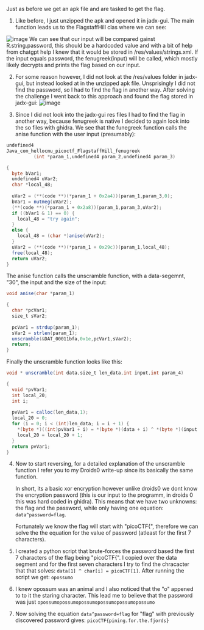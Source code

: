 Just as before we get an apk file and are tasked to get the flag.

1) Like before, I just unzipped the apk and opened it in jadx-gui. The main function leads us to the FlagstaffHill clas where we can see:

![image](https://github.com/user-attachments/assets/b9402e09-4fd4-48a8-a331-adf2ef020a8b)
  We can see that our input will be compared gainst R.string.password, this should be a hardcoded value and with a bit of help from chatgpt help I knew that it would be stored in /res/values/strings.xml.
  If the input equals password, the fenugreek(input) will be called, which mostly likely decrypts and prints the flag based on our input.

2) For some reason however, I did not look at the /res/values folder in jadx-gui, but instead looked at in the unzipped apk file. Unsprisingly I did not find the password, so I had to find the flag in another way.
   After solving the challenge I went back to this approach and found the flag stored in jadx-gui:
   ![image](https://github.com/user-attachments/assets/9b27e08f-c6fc-4c06-b4da-c19e63f502b9)

3) Since I did not look into the jadx-gui res files I had to find the flag in another way, because fenugreek is native I decided to again look into the so files with ghidra.
   We see that the funegreek function calls the anise function with the user input (presumably):
```java
undefined4
Java_com_hellocmu_picoctf_FlagstaffHill_fenugreek
          (int *param_1,undefined4 param_2,undefined4 param_3)

{
  byte bVar1;
  undefined4 uVar2;
  char *local_48;
  
  uVar2 = (**(code **)(*param_1 + 0x2a4))(param_1,param_3,0);
  bVar1 = nutmeg(uVar2);
  (**(code **)(*param_1 + 0x2a8))(param_1,param_3,uVar2);
  if ((bVar1 & 1) == 0) {
    local_48 = "try again";
  }
  else {
    local_48 = (char *)anise(uVar2);
  }
  uVar2 = (**(code **)(*param_1 + 0x29c))(param_1,local_48);
  free(local_48);
  return uVar2;
}
```
  The anise function calls the unscramble function, with a data-segemnt, "30", the input and the size of the input:
```java
void anise(char *param_1)

{
  char *pcVar1;
  size_t sVar2;
  
  pcVar1 = strdup(param_1);
  sVar2 = strlen(param_1);
  unscramble(&DAT_00011bfa,0x1e,pcVar1,sVar2);
  return;
}

```
  Finally the unscramble function looks like this:

```java
void * unscramble(int data,size_t len_data,int input,int param_4)

{
  void *pvVar1;
  int local_20;
  int i;
  
  pvVar1 = calloc(len_data,1);
  local_20 = 0;
  for (i = 0; i < (int)len_data; i = i + 1) {
    *(byte *)((int)pvVar1 + i) = *(byte *)(data + i) ^ *(byte *)(input + local_20 % param_4);
    local_20 = local_20 + 1;
  }
  return pvVar1;
}
```
4) Now to start reversing, for a detailed explanation of the unscramble function I refer you to my Droids0 write-up since its basically the same function.
   
   In short, its a basic xor encryption however unlike droids0 we dont know the encryption password (this is our input to the programm, in droids 0 this was hard coded in ghidra). This means that we have two unknowns: the flag and the password, while only having one equation: `data^password=flag`.

   Fortunately we know the flag will start with "picoCTF{", therefore we can solve the the equation for the value of password (atleast for the first 7 characters).
   
6) I created a python script that brute-forces the password based the first 7 characters of the flag being "picoCTF{". I copied over the data segment and for the first seven characters I try to find the chracacter that that solves: `data[1] ^ char[i] = picoCTF[1]`.
   After running the script we get: `opossumo`
7) I knew opossum was an animal and I also noticed that the "o" appened to to it the staring character. This lead me to believe that the password was just `opossumopossumopossumopossumopossumopossumo`
8) Now solving the equation `data^password=flag` for "flag" with previously discovered password gives: `picoCTF{pining.for.the.fjords}`
   
  
   
